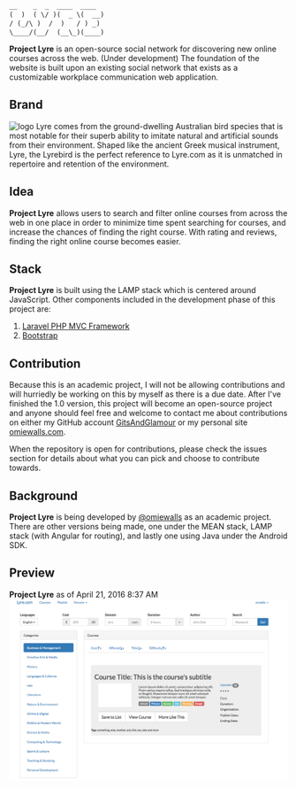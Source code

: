 

    __    _  _  ____  ____
    (  )  ( \/ )(  _ \(  __)
    / (_/\ )  /  )   / ) _)
    \____/(__/  (__\_)(____)

**Project Lyre** is an open-source social network for discovering new online courses across the web.
(Under development) The foundation of the website is built upon an existing social network that exists as a customizable workplace communication web application.

## Brand

![logo](lyre-logo.png)
Lyre comes from the ground-dwelling Australian bird species that is most notable for their superb ability to imitate natural and artificial sounds from their environment. Shaped like the ancient Greek musical instrument, Lyre, the Lyrebird is the perfect reference to Lyre.com as it is unmatched in repertoire and retention of the environment. 

## Idea

**Project Lyre** allows users to search and filter online courses from across the web in one place in order to minimize time spent searching for courses, and increase the chances of finding the right course. With rating and reviews, finding the right online course becomes easier.

## Stack

**Project Lyre** is built using the LAMP stack which is centered around JavaScript. Other components included in the development phase of this project are:

1. [Laravel PHP MVC Framework](http://laravel.com)
2. [Bootstrap](http://getboostrap.com)

## Contribution

Because this is an academic project, I will not be allowing contributions and will hurriedly be working on this by myself as there is a due date. After I've finished the 1.0 version, this project will become an open-source project and anyone should feel free and welcome to contact me about contributions on either my GitHub account [GitsAndGlamour](http://github.com/gitsandglamour) or my personal site [omiewalls.com](http://omiewalls.com/#/contact).

When the repository is open for contributions, please check the issues section for details about what you can pick and choose to contribute towards. 

## Background

**Project Lyre** is being developed by [@omiewalls](http://twitter.com/@omiewalls) as an academic project. There are other versions being made, one under the MEAN stack, LAMP stack (with Angular for routing), and lastly one using Java under the Android SDK. 

## Preview

**Project Lyre** as of April 21, 2016 8:37 AM 
![Early Preview](/public/img/Early-Look_Screen_Shot.png)
